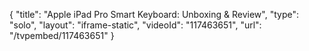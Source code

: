 {
    "title": "Apple iPad Pro Smart Keyboard: Unboxing & Review",
    "type": "solo",
    "layout": "iframe-static",
    "videoId": "117463651",
    "url": "\/tvpembed\/117463651"
}